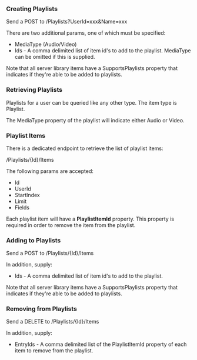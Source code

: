### Creating Playlists

Send a POST to /Playlists?UserId=xxx&Name=xxx

There are two additional params, one of which must be specified:

* MediaType (Audio/Video)
* Ids - A comma delimited list of item id's to add to the playlist. MediaType can be omitted if this is supplied.

Note that all server library items have a SupportsPlaylists property that indicates if they're able to be added to playlists.

### Retrieving Playlists

Playlists for a user can be queried like any other type. The item type is Playlist.

The MediaType property of the playlist will indicate either Audio or Video.

### Playlist Items

There is a dedicated endpoint to retrieve the list of playlist items:

/Playlists/{Id}/Items

The following params are accepted:

* Id
* UserId
* StartIndex
* Limit
* Fields

Each playlist item will have a **PlaylistItemId** property. This property is required in order to remove the item from the playlist.

### Adding to Playlists

Send a POST to /Playlists/{Id}/Items

In addition, supply:

* Ids - A comma delimited list of item id's to add to the playlist.

Note that all server library items have a SupportsPlaylists property that indicates if they're able to be added to playlists.

### Removing from Playlists

Send a DELETE to /Playlists/{Id}/Items

In addition, supply:

* EntryIds - A comma delimited list of the PlaylistItemId property of each item to remove from the playlist.